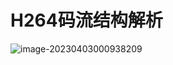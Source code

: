 # H264码流结构解析

![image-20230403000938209](https://pic-1304959529.cos.ap-guangzhou.myqcloud.com/DB/image-20230403000938209.png)
